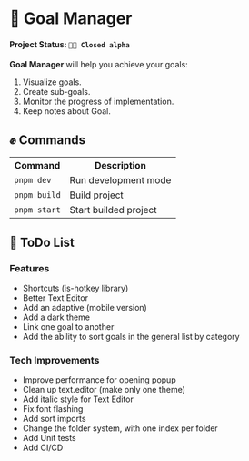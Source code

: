 # 🎯 Goal Manager

#### Project Status: `👨‍💻 Closed alpha`

**Goal Manager** will help you achieve your goals:
1. Visualize goals.
2. Create sub-goals.
3. Monitor the progress of implementation.
4. Keep notes about Goal.

## ✊ Commands

<table>
    <tr>
        <th>Command</th>
        <th>Description</th>
    </tr>
    <tr>
        <td><code>pnpm dev</code></td>
        <td>Run development mode</td>
    </tr>
    <tr>
        <td><code>pnpm build</code></td>
        <td>Build project</td>
    </tr>
    <tr>
        <td><code>pnpm start</code></td>
        <td>Start builded project</td>
    </tr>
</table>

## 🎯 ToDo List

### Features

- Shortcuts (is-hotkey library)
- Better Text Editor
- Add an adaptive (mobile version)
- Add a dark theme
- Link one goal to another
- Add the ability to sort goals in the general list by category

### Tech Improvements

- Improve performance for opening popup
- Clean up text.editor (make only one theme)
- Add italic style for Text Editor
- Fix font flashing
- Add sort imports
- Change the folder system, with one index per folder
- Add Unit tests
- Add CI/CD
